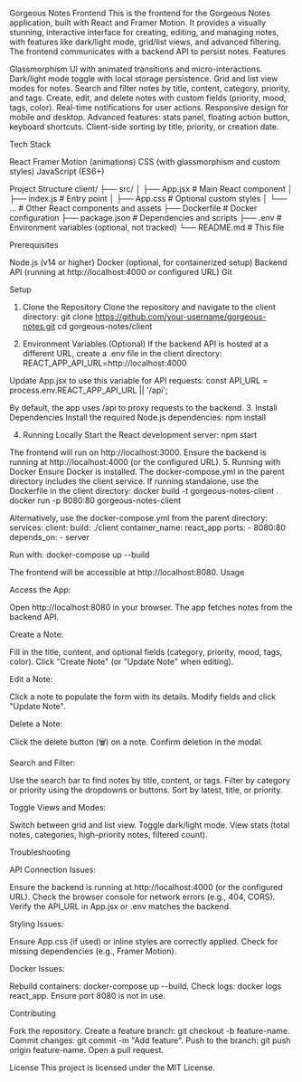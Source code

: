 Gorgeous Notes Frontend
This is the frontend for the Gorgeous Notes application, built with React and Framer Motion. It provides a visually stunning, interactive interface for creating, editing, and managing notes, with features like dark/light mode, grid/list views, and advanced filtering. The frontend communicates with a backend API to persist notes.
Features

Glassmorphism UI with animated transitions and micro-interactions.
Dark/light mode toggle with local storage persistence.
Grid and list view modes for notes.
Search and filter notes by title, content, category, priority, and tags.
Create, edit, and delete notes with custom fields (priority, mood, tags, color).
Real-time notifications for user actions.
Responsive design for mobile and desktop.
Advanced features: stats panel, floating action button, keyboard shortcuts.
Client-side sorting by title, priority, or creation date.

Tech Stack

React
Framer Motion (animations)
CSS (with glassmorphism and custom styles)
JavaScript (ES6+)

Project Structure
client/
├── src/
│   ├── App.jsx         # Main React component
│   ├── index.js        # Entry point
│   ├── App.css         # Optional custom styles
│   └── ...             # Other React components and assets
├── Dockerfile          # Docker configuration
├── package.json        # Dependencies and scripts
├── .env                # Environment variables (optional, not tracked)
└── README.md           # This file

Prerequisites

Node.js (v14 or higher)
Docker (optional, for containerized setup)
Backend API (running at http://localhost:4000 or configured URL)
Git

Setup
1. Clone the Repository
Clone the repository and navigate to the client directory:
git clone https://github.com/your-username/gorgeous-notes.git
cd gorgeous-notes/client

2. Environment Variables (Optional)
If the backend API is hosted at a different URL, create a .env file in the client directory:
REACT_APP_API_URL=http://localhost:4000

Update App.jsx to use this variable for API requests:
const API_URL = process.env.REACT_APP_API_URL || '/api';

By default, the app uses /api to proxy requests to the backend.
3. Install Dependencies
Install the required Node.js dependencies:
npm install

4. Running Locally
Start the React development server:
npm start

The frontend will run on http://localhost:3000. Ensure the backend is running at http://localhost:4000 (or the configured URL).
5. Running with Docker
Ensure Docker is installed. The docker-compose.yml in the parent directory includes the client service. If running standalone, use the Dockerfile in the client directory:
docker build -t gorgeous-notes-client .
docker run -p 8080:80 gorgeous-notes-client

Alternatively, use the docker-compose.yml from the parent directory:
services:
  client:
    build: ./client
    container_name: react_app
    ports:
      - 8080:80
    depends_on:
      - server

Run with:
docker-compose up --build

The frontend will be accessible at http://localhost:8080.
Usage

Access the App:

Open http://localhost:8080 in your browser.
The app fetches notes from the backend API.


Create a Note:

Fill in the title, content, and optional fields (category, priority, mood, tags, color).
Click "Create Note" (or "Update Note" when editing).


Edit a Note:

Click a note to populate the form with its details.
Modify fields and click "Update Note".


Delete a Note:

Click the delete button (🗑️) on a note.
Confirm deletion in the modal.


Search and Filter:

Use the search bar to find notes by title, content, or tags.
Filter by category or priority using the dropdowns or buttons.
Sort by latest, title, or priority.


Toggle Views and Modes:

Switch between grid and list view.
Toggle dark/light mode.
View stats (total notes, categories, high-priority notes, filtered count).



Troubleshooting

API Connection Issues:

Ensure the backend is running at http://localhost:4000 (or the configured URL).
Check the browser console for network errors (e.g., 404, CORS).
Verify the API_URL in App.jsx or .env matches the backend.


Styling Issues:

Ensure App.css (if used) or inline styles are correctly applied.
Check for missing dependencies (e.g., Framer Motion).


Docker Issues:

Rebuild containers: docker-compose up --build.
Check logs: docker logs react_app.
Ensure port 8080 is not in use.



Contributing

Fork the repository.
Create a feature branch: git checkout -b feature-name.
Commit changes: git commit -m "Add feature".
Push to the branch: git push origin feature-name.
Open a pull request.

License
This project is licensed under the MIT License.